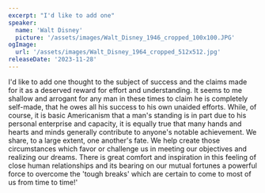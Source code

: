```yaml
---
excerpt: "I'd like to add one"
speaker:
  name: 'Walt Disney'
  picture: '/assets/images/Walt_Disney_1946_cropped_100x100.JPG'
ogImage:
  url: '/assets/images/Walt_Disney_1964_cropped_512x512.jpg'
releaseDate: '2023-11-28'
---
```


I'd like to add one thought to the subject of success and the claims made for it as a deserved reward for effort and understanding. It seems to me shallow and arrogant for any man in these times to claim he is completely self-made, that he owes all his success to his own unaided efforts. While, of course, it is basic Americanism that a man's standing is in part due to his personal enterprise and capacity, it is equally true that many hands and hearts and minds generally contribute to anyone's notable achievement. We share, to a large extent, one another's fate. We help create those circumstances which favor or challenge us in meeting our objectives and realizing our dreams. There is great comfort and inspiration in this feeling of close human relationships and its bearing on our mutual fortunes a powerful force to overcome the 'tough breaks' which are certain to come to most of us from time to time!' 
